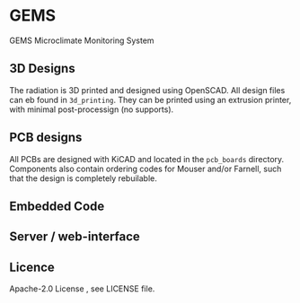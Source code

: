 # GEMS

GEMS Microclimate Monitoring System

## 3D Designs

The radiation is 3D printed and designed using OpenSCAD. All design files can eb found in `3d_printing`. They can be printed using an extrusion printer, with minimal post-processign (no supports).

## PCB designs

All PCBs are designed with KiCAD and located in the `pcb_boards` directory. Components also contain ordering codes for Mouser and/or Farnell, such that the design is completely rebuilable.

## Embedded Code

## Server / web-interface

## Licence

Apache-2.0 License , see LICENSE file.
